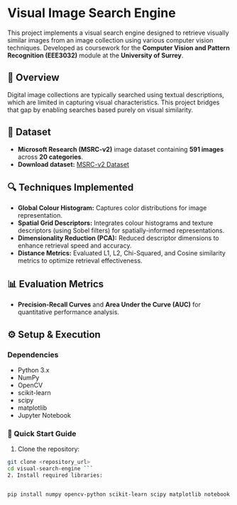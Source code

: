 # Visual Image Search Engine

This project implements a visual search engine designed to retrieve visually similar images from an image collection using various computer vision techniques. Developed as coursework for the **Computer Vision and Pattern Recognition (EEE3032)** module at the **University of Surrey**.

## 📌 Overview
Digital image collections are typically searched using textual descriptions, which are limited in capturing visual characteristics. This project bridges that gap by enabling searches based purely on visual similarity.

## 📁 Dataset
- **Microsoft Research (MSRC-v2)** image dataset containing **591 images** across **20 categories**.
- **Download dataset:** [MSRC-v2 Dataset](http://download.microsoft.com/download/3/3/9/339D8A24-47D7-412F-A1E8-1A415BC48A15/msrc_objcategimagedatabase_v2.zip)

## 🔍 Techniques Implemented
- **Global Colour Histogram:** Captures color distributions for image representation.
- **Spatial Grid Descriptors:** Integrates colour histograms and texture descriptors (using Sobel filters) for spatially-informed representations.
- **Dimensionality Reduction (PCA):** Reduced descriptor dimensions to enhance retrieval speed and accuracy.
- **Distance Metrics:** Evaluated L1, L2, Chi-Squared, and Cosine similarity metrics to optimize retrieval effectiveness.

## 📊 Evaluation Metrics
- **Precision-Recall Curves** and **Area Under the Curve (AUC)** for quantitative performance analysis.


## ⚙️ Setup & Execution

### Dependencies
- Python 3.x
- NumPy
- OpenCV
- scikit-learn
- scipy
- matplotlib
- Jupyter Notebook

### 🚀 Quick Start Guide
1. Clone the repository:
```bash
git clone <repository_url>
cd visual-search-engine ```
2. Install required libraries:
```

```

pip install numpy opencv-python scikit-learn scipy matplotlib notebook
